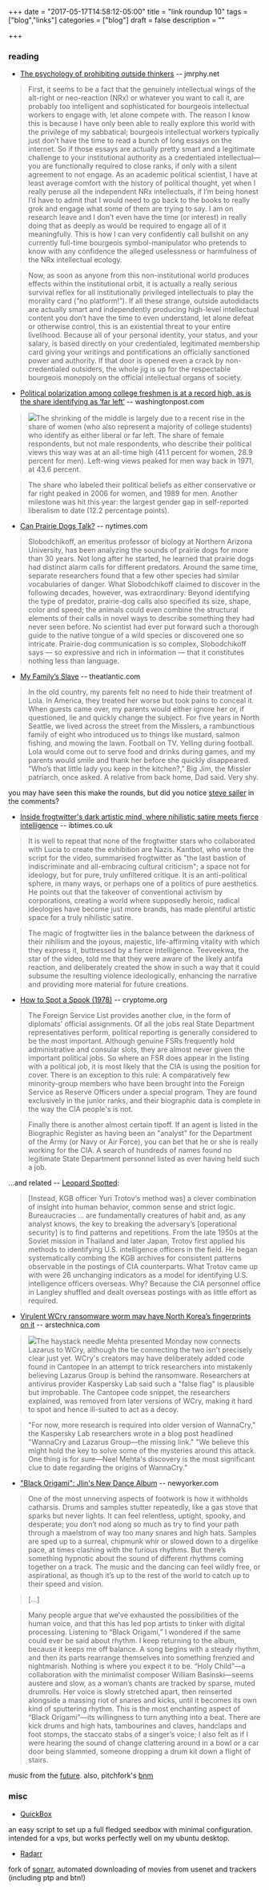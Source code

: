 +++
date = "2017-05-17T14:58:12-05:00"
title = "link roundup 10"
tags = ["blog","links"]
categories = ["blog"]
draft = false
description = ""

+++

### reading

  - [The psychology of prohibiting outside thinkers](http://jmrphy.net/blog/2017/05/15/psychology-of-prohibiting-outside-thinkers/) -- jmrphy.net

> First, it seems to be a fact that the genuinely intellectual wings of the alt-right or neo-reaction (NRx) or whatever you want to call it, are probably too intelligent and sophisticated for bourgeois intellectual workers to engage with, let alone compete with. The reason I know this is because I have only been able to really explore this world with the privilege of my sabbatical; bourgeois intellectual workers typically just don’t have the time to read a bunch of long essays on the internet. So if those essays are actually pretty smart and a legitimate challenge to your institutional authority as a credentialed intellectual—you are functionally required to close ranks, if only with a silent agreement to not engage. As an academic political scientist, I have at least average comfort with the history of political thought, yet when I really peruse all the independent NRx intellectuals, if I’m being honest I’d have to admit that I would need to go back to the books to really grok and engage what some of them are trying to say. I am on research leave and I don’t even have the time (or interest) in really doing that as deeply as would be required to engage all of it meaningfully. This is how I can very confidently call bullshit on any currently full-time bourgeois symbol-manipulator who pretends to know with any confidence the alleged uselessness or harmfulness of the NRx intellectual ecology.

> Now, as soon as anyone from this non-institutional world produces effects within the institutional orbit, it is actually a really serious survival reflex for all institutionally privileged intellectuals to play the morality card (“no platform!”). If all these strange, outside autodidacts are actually smart and independently producing high-level intellectual content you don’t have the time to even understand, let alone defeat or otherwise control, this is an existential threat to your entire livelihood. Because all of your personal identity, your status, and your salary, is based directly on your credentialed, legitimated membership card giving your writings and pontifications an officially sanctioned power and authority. If that door is opened even a crack by non-credentialed outsiders, the whole jig is up for the respectable bourgeois monopoly on the official intellectual organs of society.

  - [Political polarization among college freshmen is at a record high, as is the share identifying as ‘far left’](https://www.washingtonpost.com/news/rampage/wp/2017/05/02/political-polarization-among-college-freshmen-is-at-a-record-high-as-is-the-share-identifying-as-far-left/) -- washingtonpost.com

> [![](/img/polviews.png#thumb-right)](/img/polviews.png)The shrinking of the middle is largely due to a recent rise in the share of women (who also represent a majority of college students) who identify as either liberal or far left. The share of female respondents, but not male respondents, who describe their political views this way was at an all-time high (41.1 percent for women, 28.9 percent for men). Left-wing views peaked for men way back in 1971, at 43.6 percent.

> The share who labeled their political beliefs as either conservative or far right peaked in 2006 for women, and 1989 for men. Another milestone was hit this year: the largest gender gap in self-reported liberalism to date (12.2 percentage points).

  - [Can Prairie Dogs Talk?](https://www.nytimes.com/2017/05/12/magazine/can-prairie-dogs-talk.html) -- nytimes.com

> Slobodchikoff, an emeritus professor of biology at Northern Arizona University, has been analyzing the sounds of prairie dogs for more than 30 years. Not long after he started, he learned that prairie dogs had distinct alarm calls for different predators. Around the same time, separate researchers found that a few other species had similar vocabularies of danger. What Slobodchikoff claimed to discover in the following decades, however, was extraordinary: Beyond identifying the type of predator, prairie-dog calls also specified its size, shape, color and speed; the animals could even combine the structural elements of their calls in novel ways to describe something they had never seen before. No scientist had ever put forward such a thorough guide to the native tongue of a wild species or discovered one so intricate. Prairie-dog communication is so complex, Slobodchikoff says — so expressive and rich in information — that it constitutes nothing less than language.

  - [My Family’s Slave](https://www.theatlantic.com/magazine/archive/2017/06/lolas-story/524490/?single_page=true) -- theatlantic.com

> In the old country, my parents felt no need to hide their treatment of Lola. In America, they treated her worse but took pains to conceal it. When guests came over, my parents would either ignore her or, if questioned, lie and quickly change the subject. For five years in North Seattle, we lived across the street from the Misslers, a rambunctious family of eight who introduced us to things like mustard, salmon fishing, and mowing the lawn. Football on TV. Yelling during football. Lola would come out to serve food and drinks during games, and my parents would smile and thank her before she quickly disappeared. “Who’s that little lady you keep in the kitchen?,” Big Jim, the Missler patriarch, once asked. A relative from back home, Dad said. Very shy.

you may have seen this make the rounds, but did you notice [steve sailer](https://www.theatlantic.com/magazine/archive/2017/06/lolas-story/524490/?single_page=true#comment-3309332120) in the comments?

  - [Inside frogtwitter's dark artistic mind, where nihilistic satire meets fierce intelligence](http://www.ibtimes.co.uk/inside-frogtwitters-dark-artistic-mind-where-nihilistic-satire-meets-fierce-intelligence-1621353) -- ibtimes.co.uk

> It is well to repeat that none of the frogtwitter stars who collaborated with Lucia to create the exhibition are Nazis. Kantbot, who wrote the script for the video, summarised frogtwitter as "the last bastion of indiscriminate and all-embracing cultural criticism"; a space not for ideology, but for pure, truly unfiltered critique. It is an anti-political sphere, in many ways, or perhaps one of a politics of pure aesthetics. He points out that the takeover of conventional activism by corporations, creating a world where supposedly heroic, radical ideologies have become just more brands, has made plentiful artistic space for a truly nihilistic satire.

> The magic of frogtwitter lies in the balance between the darkness of their nihilism and the joyous, majestic, life-affirming vitality with which they express it, buttressed by a fierce intelligence. Teeveekwa, the star of the video, told me that they were aware of the likely antifa reaction, and deliberately created the show in such a way that it could subsume the resulting violence ideologically, enhancing the narrative and providing more material for future creations.

  - [How to Spot a Spook (1978)](https://cryptome.org/dirty-work/spot-spook.htm) -- cryptome.org

> The Foreign Service List provides another clue, in the form of diplomats' official assignments. Of all the jobs real State Department representatives perform, political reporting is generally considered to be the most important. Although genuine FSRs frequently hold administrative and consular slots, they are almost never given the important political jobs. So where an FSR does appear in the listing with a political job, it is most likely that the CIA is using the position for cover. There is an exception to this rule: A comparatively few minority-group members who have been brought into the Foreign Service as Reserve Officers under a special program. They are found exclusively in the junior ranks, and their biographic data is complete in the way the CIA people's is not.

> Finally there is another almost certain tipoff. If an agent is listed in the Biographic Register as having been an "analyst" for the Department of the Army (or Navy or Air Force), you can bet that he or she is really working for the CIA. A search of hundreds of names found no legitimate State Department personnel listed as ever having held such a job.

...and related -- [Leopard Spotted](https://lunghu.wordpress.com/2016/01/25/leopard-spotted/):

> [Instead, KGB officer Yuri Trotov‘s method was] a clever combination of insight into human behavior, common sense and strict logic.  Bureaucracies … are fundamentally creatures of habit and, as any analyst knows, the key to breaking the adversary’s [operational security] is to find patterns and repetitions.  From the late 1950s at the Soviet mission in Thailand and later Japan, Trotov first applied his methods to identifying U.S. intelligence officers in the field.  He began systematically combing the KGB archives for consistent patterns observable in the postings of CIA counterparts. What Trotov came up with were 26 unchanging indicators as a model for identifying U.S. intelligence officers overseas.  Why? Because the CIA personnel office in Langley shuffled and dealt overseas postings with as little effort as required.

  - [Virulent WCry ransomware worm may have North Korea’s fingerprints on it](https://arstechnica.com/security/2017/05/virulent-wcry-ransomware-worm-may-have-north-koreas-fingerprints-on-it/) -- arstechnica.com

> [![](/img/wcry.png#thumb-right)](/img/wcry.png)The haystack needle Mehta presented Monday now connects Lazarus to WCry, although the tie connecting the two isn't precisely clear just yet. WCry's creators may have deliberately added code found in Cantopee in an attempt to trick researchers into mistakenly believing Lazarus Group is behind the ransomware. Researchers at antivirus provider Kaspersky Lab said such a "false flag" is plausible but improbable. The Cantopee code snippet, the researchers explained, was removed from later versions of WCry, making it hard to spot and hence ill-suited to act as a decoy.

> "For now, more research is required into older version of WannaCry," the Kaspersky Lab researchers wrote in a blog post headlined "WannaCry and Lazarus Group—the missing link." "We believe this might hold the key to solve some of the mysteries around this attack. One thing is for sure—Neel Mehta's discovery is the most significant clue to date regarding the origins of WannaCry."

  - ["Black Origami": Jlin's New Dance Album](http://www.newyorker.com/magazine/2017/05/22/black-origami-jlins-moody-new-dance-album) -- newyorker.com

> One of the most unnerving aspects of footwork is how it withholds catharsis. Drums and samples stutter repeatedly, like a gas stove that sparks but never lights. It can feel relentless, uptight, spooky, and desperate; you don’t nod along so much as try to find your path through a maelstrom of way too many snares and high hats. Samples are sped up to a surreal, chipmunk whir or slowed down to a dirgelike pace, at times clashing with the furious rhythms. But there’s something hypnotic about the sound of different rhythms coming together on a track. The music and the dancing can feel wildly free, or aspirational, as though it’s up to the rest of the world to catch up to their speed and vision.

> [...]

> Many people argue that we’ve exhausted the possibilities of the human voice, and that this has led pop artists to tinker with digital processing. Listening to “Black Origami,” I wondered if the same could ever be said about rhythm. I keep returning to the album, because it keeps me off balance. A song begins with a steady rhythm, and then its parts rearrange themselves into something frenzied and nightmarish. Nothing is where you expect it to be. “Holy Child”—a collaboration with the minimalist composer William Basinski—seems austere and slow, as a woman’s chants are tracked by sparse, muted drumrolls. Her voice is slowly stretched apart, then reinserted alongside a massing riot of snares and kicks, until it becomes its own kind of sputtering rhythm. This is the most enchanting aspect of “Black Origami”—its willingness to turn anything into a beat. There are kick drums and high hats, tambourines and claves, handclaps and foot stomps, the staccato stabs of a singer’s voice; I also felt as if I were hearing the sound of change clattering around in a bowl or a car door being slammed, someone dropping a drum kit down a flight of stairs.

music from the [future](https://www.youtube.com/watch?v=UZ-IuNCCjQw). also, pitchfork's [bnm](http://pitchfork.com/reviews/albums/23119-black-origami/?mbid=social_twitter)

### misc

  - [QuickBox](https://quickbox.io/)

an easy script to set up a full fledged seedbox with minimal configuration. intended for a vps, but works perfectly well on my ubuntu desktop.

  - [Radarr](https://radarr.video/)

fork of [sonarr](https://github.com/Sonarr/Sonarr), automated downloading of movies from usenet and trackers (including ptp and btn!)
